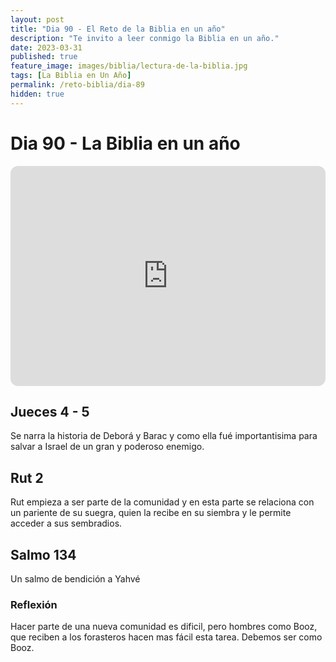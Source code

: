 ```yaml
---
layout: post
title: "Dia 90 - El Reto de la Biblia en un año"
description: "Te invito a leer conmigo la Biblia en un año."
date: 2023-03-31
published: true
feature_image: images/biblia/lectura-de-la-biblia.jpg
tags: [La Biblia en Un Año]
permalink: /reto-biblia/dia-89
hidden: true
---
```


# Dia 90 - La Biblia en un año
<iframe style="border-radius:12px" src="https://open.spotify.com/embed/episode/2MUjRMOTKSm9KyK9tHidmw?utm_source=generator" width="100%" height="352" frameBorder="0" allowfullscreen="" allow="autoplay; clipboard-write; encrypted-media; fullscreen; picture-in-picture" loading="lazy"></iframe>

## Jueces 4 - 5
Se narra la historia de Deborá y Barac y como ella fué importantisima para salvar a Israel de un gran y poderoso enemigo.

## Rut 2
Rut empieza a ser parte de la comunidad y en esta parte se relaciona con un pariente de su suegra, quien la recibe en su siembra y le permite acceder a sus sembradios.

## Salmo 134
Un salmo de bendición a Yahvé

### Reflexión
Hacer parte de una nueva comunidad es dificil, pero hombres como Booz, que reciben a los forasteros hacen mas fácil esta tarea. Debemos ser como Booz. 







